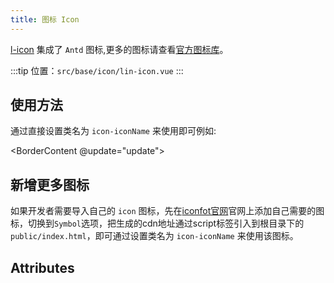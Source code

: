 ```yaml
---
title: 图标 Icon
---
```


<script>
export default {
    data () {
        return {
            loading: false,
            reload:true,
            color: '#3963bc',
            width: '30px',
            height: '30px',
            iconList: [
                'shake',
                'api',
                'fork',
                'dashboard',
                'table',
                'android',
                'apple',
                'windows',
                'chrome',
                'aliwangwang',
                'weibo',
                'twitter',
                'taobao',
                'skype',
                'medium',
                'linkedin',
                'dropbox',
                'facebook',
                'codepen',
                'amazon',
                'google',
                'alipay',
                'zhihu',
                'slack',
                'behance',
                'behance-square',
                'dribbble-square',
             ],
             tableColumn: [
                { prop: 'params', label: '参数', width: '120'}, 
                { prop: 'introduce', label: '说明', width: '170'},
                { prop: 'type', label: '类型',width: '108'}, 
                { prop: 'value', label: '可选值',width: '200' },
                { prop: 'defaultValue', label: '默认值', width: '200' },
            ],
            tableData:[
                {
                    params:'name',
                    introduce:'icon类型',
                    type:'String',
                    value:'-',
                    defaultValue: '-'
                },
                {
                    params:'color',
                    introduce:'颜色',
                    type:'String',
                    value:'-',
                    defaultValue: '#3963bc'
                },
                 {
                    params:'width',
                    introduce:'宽度',
                    type:'String',
                    value:'-',
                    defaultValue: '1.2em'
                },
                 {
                    params:'height',
                    introduce:'高度',
                    type:'String',
                    value:'-',
                    defaultValue: '1.2em'
                },
            ]
        }
    },
    methods: {
        setLoading() {
            this.loading = !this.loading
        },
         update() {
        this.reload = false
        this.$nextTick( () => {
          this.reload = true
        })
      },
    }
}
</script>

[l-icon](http://dev.f.colorful3.com/#/lin-cms-ui/icon) 集成了 `Antd` 图标,更多的图标请查看[官方图标库](https://www.iconfont.cn/collections/detail?spm=a313x.7781069.1998910419.d9df05512&cid=9402)。

:::tip
位置：`src/base/icon/lin-icon.vue`
:::


## 使用方法

通过直接设置类名为 `icon-iconName` 来使用即可例如:

<BorderContent @update="update">
<template slot="content">

<template>
   <div>
     <el-row style="margin-bottom:10px;">
          <el-col
            :span="4"
            v-for="item in iconList"
            :key="item"
            style="margin-bottom:10px;text-align:center;">
            <l-icon
              :name="item"
              :color="color"
              :width="width"
              :height="height"></l-icon>
          </el-col>
        </el-row>
   </div>
</template>
</template>

<template slot="introduce">

通过 `name`、 `color` 、`width` 、`height` 来设置 `icon` 的形状、颜色、长度、高度。

</template>

<template slot="code">

```vue

  <l-icon name="icon-star" color="#aaa" ></l-icon>
  <l-icon name="icon-search" color="#ccc"></l-icon>
  <l-icon name="icon-apple" color="#eee" width="30px" height="30px"></l-icon>

```
</template>
</BorderContent>

## 新增更多图标

如果开发者需要导入自己的 `icon` 图标，先在[iconfot官网](https://www.iconfont.cn/)官网上添加自己需要的图标，切换到`Symbol`选项，把生成的cdn地址通过script标签引入到根目录下的`public/index.html`，即可通过设置类名为 `icon-iconName` 来使用该图标。

## Attributes

<template>
   <lin-table :tableColumn="tableColumn"
            :tableData="tableData"
          ></lin-table>
</template>
